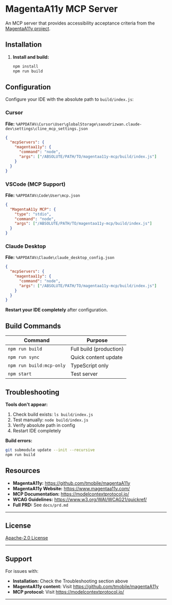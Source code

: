 # MagentaA11y MCP Server

An MCP server that provides accessibility acceptance criteria from the [MagentaA11y project](https://github.com/tmobile/magentaA11y).

## Installation

1. **Install and build:**
   ```bash
   npm install
   npm run build
   ```

## Configuration

Configure your IDE with the absolute path to `build/index.js`:

### Cursor
**File:** `%APPDATA%\Cursor\User\globalStorage\saoudrizwan.claude-dev\settings\cline_mcp_settings.json`
```json
{
  "mcpServers": {
    "magentaa11y": {
      "command": "node",
      "args": ["/ABSOLUTE/PATH/TO/magentaa11y-mcp/build/index.js"]
    }
  }
}
```

### VSCode (MCP Support)
**File:** `%APPDATA%\Code\User\mcp.json`
```json
{
  "MagentaA11y MCP": {
    "type": "stdio",
    "command": "node",
    "args": ["/ABSOLUTE/PATH/TO/magentaa11y-mcp/build/index.js"]
  }
}
```

### Claude Desktop
**File:** `%APPDATA%\Claude\claude_desktop_config.json`
```json
{
  "mcpServers": {
    "magentaa11y": {
      "command": "node",
      "args": ["/ABSOLUTE/PATH/TO/magentaa11y-mcp/build/index.js"]
    }
  }
}
```

**Restart your IDE completely** after configuration.

## Build Commands

| Command | Purpose |
|---------|---------|
| `npm run build` | Full build (production) |
| `npm run sync` | Quick content update |
| `npm run build:mcp-only` | TypeScript only |
| `npm start` | Test server |

## Troubleshooting

**Tools don't appear:**
1. Check build exists: `ls build/index.js`
2. Test manually: `node build/index.js`
3. Verify absolute path in config
4. Restart IDE completely

**Build errors:**
```bash
git submodule update --init --recursive
npm run build
```

## Resources

- **MagentaA11y:** https://github.com/tmobile/magentaA11y
- **MagentaA11y Website:** https://www.magentaa11y.com/
- **MCP Documentation:** https://modelcontextprotocol.io/
- **WCAG Guidelines:** https://www.w3.org/WAI/WCAG21/quickref/
- **Full PRD:** See `docs/prd.md`

---

## License
[Apache-2.0 License](https://opensource.org/licenses/Apache-2.0)

---

## Support

For issues with:
- **Installation:** Check the Troubleshooting section above
- **MagentaA11y content:** Visit https://github.com/tmobile/magentaA11y
- **MCP protocol:** Visit https://modelcontextprotocol.io/

---
